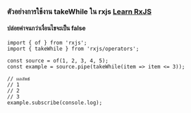 ﻿### ตัวอย่างการใช้งาน takeWhile ใน rxjs [Learn RxJS](https://www.learnrxjs.io/learn-rxjs/operators/filtering/takewhile)
 
 #### ปล่อยค่าจนกว่าเงื่อนไขจะเป็น false

```
import { of } from 'rxjs';
import { takeWhile } from 'rxjs/operators';

const source = of(1, 2, 3, 4, 5);
const example = source.pipe(takeWhile(item => item <= 3));

// ผลลัพธ์
// 1
// 2
// 3
example.subscribe(console.log);
```
